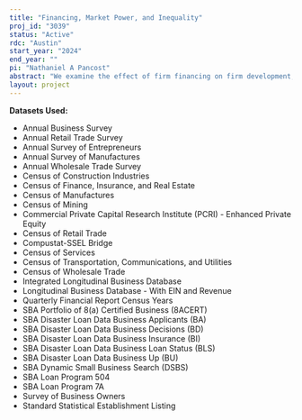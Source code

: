 ```yaml
---
title: "Financing, Market Power, and Inequality"
proj_id: "3039"
status: "Active"
rdc: "Austin"
start_year: "2024"
end_year: ""
pi: "Nathaniel A Pancost"
abstract: "We examine the effect of firm financing on firm development, performance, and entry and exit. This central question to corporate finance has been largely examined for public firms, but less studied for private firms due to data constraints. Using confidential Census microdata and various shocks to firm financing from lenders (in the form of traditional lending like the SBA 504 or 7(a) program), venture capital funds, and private equity funds, we provide a coherent picture of firms' financing and how this affects their life cycle. Additionally, we measure how firm financing affects market power. While market power may be driven by multiple sources, we hypothesize that financing scarcity may boost established firms' market power by preventing entry. Lastly, we examine the rise in earning inequality through the lens of market power. Specifically, we look at firm wages and the impact regulatory costs have on firms. We hypothesize that regulatory costs disproportionately hurt small firms driving a rise in market power and greater income inequality."
layout: project
---
```


**Datasets Used:**

  - Annual Business Survey 
  - Annual Retail Trade Survey 
  - Annual Survey of Entrepreneurs 
  - Annual Survey of Manufactures 
  - Annual Wholesale Trade Survey 
  - Census of Construction Industries 
  - Census of Finance, Insurance, and Real Estate 
  - Census of Manufactures 
  - Census of Mining 
  - Commercial Private Capital Research Institute (PCRI) - Enhanced Private Equity 
  - Census of Retail Trade 
  - Compustat-SSEL Bridge 
  - Census of Services 
  - Census of Transportation, Communications, and Utilities 
  - Census of Wholesale Trade 
  - Integrated Longitudinal Business Database 
  - Longitudinal Business Database - With EIN and Revenue 
  - Quarterly Financial Report Census Years 
  - SBA Portfolio of 8(a) Certified Business (8ACERT) 
  - SBA Disaster Loan Data Business Applicants (BA) 
  - SBA Disaster Loan Data Business Decisions (BD) 
  - SBA Disaster Loan Data Business Insurance (BI) 
  - SBA Disaster Loan Data Business Loan Status (BLS) 
  - SBA Disaster Loan Data Business Up (BU) 
  - SBA Dynamic Small Business Search (DSBS) 
  - SBA Loan Program 504 
  - SBA Loan Program 7A 
  - Survey of Business Owners 
  - Standard Statistical Establishment Listing 

